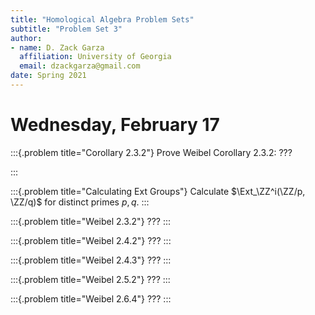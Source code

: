 ```yaml
---
title: "Homological Algebra Problem Sets"
subtitle: "Problem Set 3"
author:
- name: D. Zack Garza
  affiliation: University of Georgia 
  email: dzackgarza@gmail.com 
date: Spring 2021
---
```



# Wednesday, February 17


:::{.problem title="Corollary 2.3.2"}
Prove Weibel Corollary 2.3.2:
???

:::


:::{.problem title="Calculating Ext Groups"}
Calculate $\Ext_\ZZ^i(\ZZ/p, \ZZ/q)$ for distinct primes $p, q$.
:::


:::{.problem title="Weibel 2.3.2"}
???
:::


:::{.problem title="Weibel 2.4.2"}
???
:::


:::{.problem title="Weibel 2.4.3"}
???
:::


:::{.problem title="Weibel 2.5.2"}
???
:::


:::{.problem title="Weibel 2.6.4"}
???
:::



